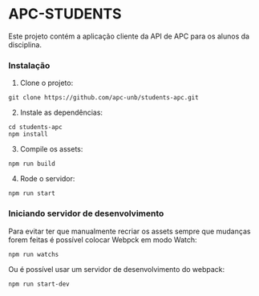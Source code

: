 # APC-STUDENTS

Este projeto contém a aplicação cliente da API de APC para os alunos da disciplina.

### Instalação

1. Clone o projeto:
```
git clone https://github.com/apc-unb/students-apc.git
```

2. Instale as dependências:
```
cd students-apc
npm install
```

3. Compile os assets:
```
npm run build
```

4. Rode o servidor:
```
npm run start
```

### Iniciando servidor de desenvolvimento

Para evitar ter que manualmente recriar os assets sempre que mudanças forem feitas é possível colocar Webpck em modo Watch:

```
npm run watchs
```

Ou é possível usar um servidor de desenvolvimento do webpack:

```
npm run start-dev
```